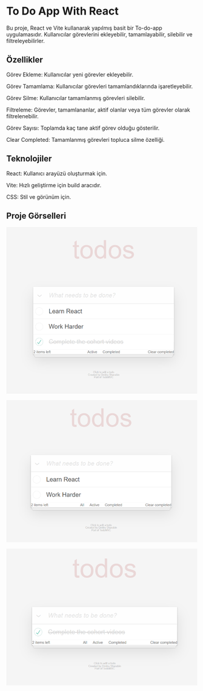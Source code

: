 # To Do App With React 
Bu proje, React ve Vite kullanarak yapılmış basit bir To-do-app uygulamasıdır. Kullanıcılar görevlerini ekleyebilir, tamamlayabilir, silebilir ve filtreleyebilirler.

## Özellikler

Görev Ekleme: Kullanıcılar yeni görevler ekleyebilir.

Görev Tamamlama: Kullanıcılar görevleri tamamlandıklarında işaretleyebilir.

Görev Silme: Kullanıcılar tamamlanmış görevleri silebilir.

Filtreleme: Görevler, tamamlananlar, aktif olanlar veya tüm görevler olarak filtrelenebilir.

Görev Sayısı: Toplamda kaç tane aktif görev olduğu gösterilir.

Clear Completed: Tamamlanmış görevleri topluca silme özelliği.

## Teknolojiler
React: Kullanıcı arayüzü oluşturmak için.

Vite: Hızlı geliştirme için build aracıdır.

CSS: Stil ve görünüm için.

## Proje Görselleri

![1.görsel](./public/screenshots/ss1.png)

![2.görsel](./public/screenshots/ss2.png)

![3.görsel](./public/screenshots/ss3.png)
